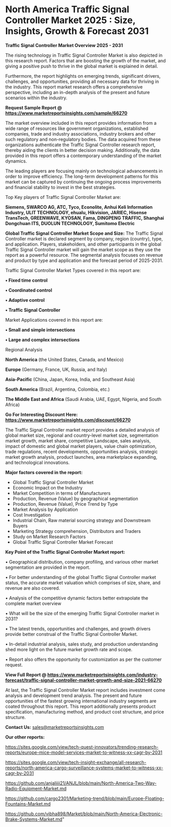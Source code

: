 # North America Traffic Signal Controller Market 2025 : Size, Insights, Growth & Forecast 2031

<Strong> Traffic Signal Controller Market Overview 2025 - 2031</strong>

The rising technology in Traffic Signal Controller Market is also depicted in this research report. Factors that are boosting the growth of the market, and giving a positive push to thrive in the global market is explained in detail.

Furthermore, the report highlights on emerging trends, significant drivers, challenges, and opportunities, providing all necessary data for thriving in the industry. This report market research offers a comprehensive perspective, including an in-depth analysis of the present and future scenarios within the industry.

<strong>Request Sample Report @ <a href=https://www.marketreportsinsights.com/sample/66270>https://www.marketreportsinsights.com/sample/66270</a></strong>

The market overview included in this report provides information from a wide range of resources like government organizations, established companies, trade and industry associations, industry brokers and other such regulatory and non-regulatory bodies. The data acquired from these organizations authenticate the Traffic Signal Controller research report, thereby aiding the clients in better decision making. Additionally, the data provided in this report offers a contemporary understanding of the market dynamics.

The leading players are focusing mainly on technological advancements in order to improve efficiency. The long-term development patterns for this market can be captured by continuing the ongoing process improvements and financial stability to invest in the best strategies.

Top Key players of Traffic Signal Controller Market are:

<strong>Siemens, SWARCO AG, ATC, Tyco, Econolite, Anhui Keli Information Industry, ULIT TECHNOLOGY, ehualu, Hikvision, JARIEC, Hisense TransTech, GREENWAVE, KYOSAN, Fama, DINGPENG TRAFFIC, Shanghai Dongchuan ITS, DUOLUN TECHNOLOGY, Sumitomo Electric</strong>

<strong><b>Global Traffic Signal Controller Market Scope and Size:</b></strong>
The Traffic Signal Controller market is declared segment by company, region (country), type, and application. Players, stakeholders, and other participants in the global Traffic Signal Controller market will gain the market scope as they use the report as a powerful resource. The segmental analysis focuses on revenue and product by type and application and the forecast period of 2025-2031.

Traffic Signal Controller Market Types covered in this report are:

<strong>• Fixed time control

• Coordinated control

• Adaptive control

• Traffic Signal Controller</strong>

Market Applications covered in this report are:

<strong>• Small and simple intersections

• Large and complex intersections</strong> 

Regional Analysis

<strong>North America</strong> (the United States, Canada, and Mexico)

<strong>Europe</strong> (Germany, France, UK, Russia, and Italy)

<strong>Asia-Pacific</strong> (China, Japan, Korea, India, and Southeast Asia)

<strong>South America</strong> (Brazil, Argentina, Colombia, etc.)

<strong>The Middle East and Africa</strong> (Saudi Arabia, UAE, Egypt, Nigeria, and South Africa)

<strong>Go For Interesting Discount Here: <a href=https://www.marketreportsinsights.com/discount/66270>https://www.marketreportsinsights.com/discount/66270</a></strong>

The Traffic Signal Controller market report provides a detailed analysis of global market size, regional and country-level market size, segmentation market growth, market share, competitive Landscape, sales analysis, impact of domestic and global market players, value chain optimization, trade regulations, recent developments, opportunities analysis, strategic market growth analysis, product launches, area marketplace expanding, and technological innovations.

<strong><b>Major factors covered in the report:</b></strong>
<ul>
  <li>Global Traffic Signal Controller Market </li>
  <li>Economic Impact on the Industry</li>
  <li>Market Competition in terms of Manufacturers</li>
  <li>Production, Revenue (Value) by geographical segmentation</li>
  <li>Production, Revenue (Value), Price Trend by Type</li>
  <li>Market Analysis by Application</li>
  <li>Cost Investigation</li>
  <li>Industrial Chain, Raw material sourcing strategy and Downstream Buyers</li>
  <li>Marketing Strategy comprehension, Distributors and Traders</li>
  <li>Study on Market Research Factors</li>
  <li>Global Traffic Signal Controller Market Forecast</li>
</ul>

<strong><b>Key Point of the Traffic Signal Controller Market report:</b></strong>

• Geographical distribution, company profiling, and various other market segmentation are provided in the report.

• For better understanding of the global Traffic Signal Controller market status, the accurate market valuation which comprises of size, share, and revenue are also covered.

• Analysis of the competitive dynamic factors better extrapolate the complete market overview

• What will be the size of the emerging Traffic Signal Controller market in 2031?

• The latest trends, opportunities and challenges, and growth drivers provide better construal of the Traffic Signal Controller Market.

• In-detail industrial analysis, sales study, and production understanding shed more light on the future market growth rate and scope.

• Report also offers the opportunity for customization as per the customer request.

<strong><b>View Full Report @ <a href=https://www.marketreportsinsights.com/industry-forecast/traffic-signal-controller-market-growth-and-size-2021-66270>https://www.marketreportsinsights.com/industry-forecast/traffic-signal-controller-market-growth-and-size-2021-66270</a></b></strong>


At last, the Traffic Signal Controller Market report includes investment come analysis and development trend analysis. The present and future opportunities of the fastest growing international industry segments are coated throughout this report. This report additionally presents product specification, manufacturing method, and product cost structure, and price structure.

<strong>Contact Us:</strong>
sales@marketreportsinsights.com

<strong>Our other reports:</strong>

<a href=https://sites.google.com/view/tech-quest-innovators/trending-research-reports/europe-mice-model-services-market-to-witness-xx-cagr-by-2031>https://sites.google.com/view/tech-quest-innovators/trending-research-reports/europe-mice-model-services-market-to-witness-xx-cagr-by-2031</a>

<a href=https://sites.google.com/view/tech-insight-exchange/all-research-reports/north-america-cargo-surveillance-systems-market-to-witness-xx-cagr-by-2031>https://sites.google.com/view/tech-insight-exchange/all-research-reports/north-america-cargo-surveillance-systems-market-to-witness-xx-cagr-by-2031</a>

<a href=https://github.com/anjaliiii21/ANJL/blob/main/North-America-Two-Way-Radio-Equipment-Market.md>https://github.com/anjaliiii21/ANJL/blob/main/North-America-Two-Way-Radio-Equipment-Market.md</a>

<a href=https://github.com/cargo2301/Marketing-trend/blob/main/Europe-Floating-Fountains-Market.md>https://github.com/cargo2301/Marketing-trend/blob/main/Europe-Floating-Fountains-Market.md</a>

<a href=https://github.com/vibha898/Market/blob/main/North-America-Electronic-Brake-Systems-Market.md>https://github.com/vibha898/Market/blob/main/North-America-Electronic-Brake-Systems-Market.md</a>"
